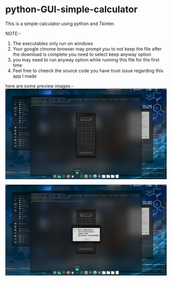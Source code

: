 # python-GUI-simple-calculator
This is a simple calculator using python and Tkinter.

NOTE:- 
1. The executables only run on windows
2. Your google chrome browser may prompt you to not keep the file after the download is complete you need to select keep anyway option
3. you may need to run anyway option while running this file for the first time 
4. Feel free to cheeck the source code you have trust issue regarding this app I made

here are some preview images:-
![](one.png)

![](two.png)
